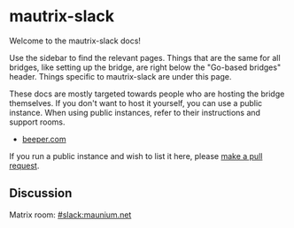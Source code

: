 # mautrix-slack
Welcome to the mautrix-slack docs!

Use the sidebar to find the relevant pages. Things that are the same for all
bridges, like setting up the bridge, are right below the "Go-based bridges"
header. Things specific to mautrix-slack are under this page.

These docs are mostly targeted towards people who are hosting the bridge
themselves. If you don't want to host it yourself, you can use a public
instance. When using public instances, refer to their instructions and support
rooms.

* [beeper.com](https://www.beeper.com/)

If you run a public instance and wish to list it here, please [make a pull request](https://github.com/mautrix/docs/blob/master/bridges/go/slack/index.md).

## Discussion
Matrix room: [#slack:maunium.net](https://matrix.to/#/#slack:maunium.net)
